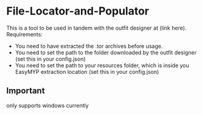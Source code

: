 # File-Locator-and-Populator
This is a tool to be used in tandem with the outfit designer at (link here). 
Requirements:
* You need to have extracted the .tor archives before usage. 
* You need to set the path to the folder downloaded by the outfit designer (set this in your config.json)
* You need to set the path to your resources folder, which is inside you EasyMYP extraction location (set this in your config.json)

## Important
only supports windows currently
